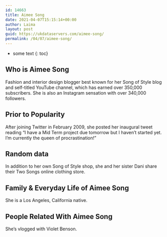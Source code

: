 ```yaml
---
id: 14663
title: Aimee Song
date: 2021-04-07T15:15:14+00:00
author: Laima
layout: post
guid: https://ukdataservers.com/aimee-song/
permalink: /04/07/aimee-song/
---
```


* some text
{: toc}


## Who is Aimee Song
                  
                  
                  
Fashion and interior design blogger best known for her Song of Style blog and self-titled YouTube channel, which has earned over 350,000 subscribers. She is also an Instagram sensation with over 340,000 followers. 
                  
              
            
              
            
                
                
                
## Prior to Popularity
                  
                  
                  
After joining Twitter in February 2009, she posted her inaugural tweet reading &#8220;I have a Mid Term project due tomorrow but I haven&#8217;t started yet. I&#8217;m currently the queen of procrastination!&#8221; 
                  
              
            
              
            
                
                
                
## Random data
                  
                  
                  
In addition to her own Song of Style shop, she and her sister Dani share their Two Songs online clothing store. 
                  
              
            
              
            
                
                
                
## Family & Everyday Life of Aimee Song
                  
                  
                  
She is a Los Angeles, California native. 
                  
              
            
              
            
                
                
                
## People Related With Aimee Song
                  
                  
                  
She&#8217;s vlogged with Violet Benson. 
                  
              
            
              
            
                
              
            
              
              
            
            
              
            
          
          
          